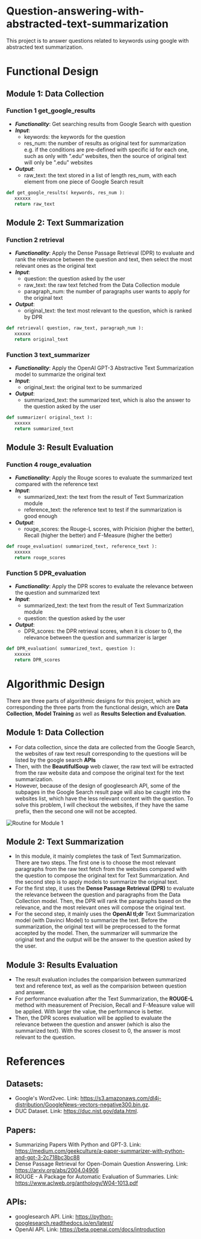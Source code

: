 # Question-answering-with-abstracted-text-summarization
This project is to answer questions related to keywords using google with abstracted text summarization.

# Functional Design

<!-- ## Funtion 1 inputQuestionTemplate
* ***Functionality***: Implement the question template
* ***Input***:
    * templateId: the id of the template
    * template: template represented by a list
    <br>e.g. "What is xxx" is represented by ["What is ", 0]
    <br>e.g. "xxx's history" is represented by [0, "'s history"]
* ***Output***: 0 for success and -1 for failed
```python
def inputQuestionTemplate( templateId, template ):
   xxxxxx
   return 0
``` -->

<!-- ## Function 2 getGoogleResults
* ***Functionality***: Get searching results from Google Search with question
* ***Input***:
   * question: the question to be searched on Google
   * resNum: the number of results as original text for summarization
   * conditionId: potential condition for Google Search result filter
   <br>e.g. if the conditions are pre-defined with specific id for each one, such as only with “.edu“ websites, then the source of original text will only be ".edu" websites
* ***Output***: Original text stored in a list of length resNum, with each element from one piece of Google Search result
```python
def getGoogleResults( question, resNum, conditionId ):
   xxxxxx
   return originalText
``` -->

## Module 1: Data Collection
### Function 1 get_google_results
* ***Functionality***: Get searching results from Google Search with question
* ***Input***:
   * keywords: the keywords for the question
   * res_num: the number of results as original text for summarization
   <br>e.g. if the conditions are pre-defined with specific id for each one, such as only with “.edu“ websites, then the source of original text will only be ".edu" websites
* ***Output***:
   * raw_text: the text stored in a list of length res_num, with each element from one piece of Google Search result
```python
def get_google_results( keywords, res_num ):
   xxxxxx
   return raw_text
```

<!-- ### Function 2 optimizeResultsWithConcept
* ***Functionality***: Select the best results from Google based on the key concept
* * ***Input***:
   * keywords: the keywords for key concepts for the question
   * resNum: the number of optimized results
   * originalText: the original text to be optimized, stored as a list
* ***Output***: Optimized text stored in a list of length resNum
```python
def optimizeResultsWithConcept( keywords, resNum, originalText ):
   xxxxxx
   return optimizedText
``` -->

<!-- ## Module 2: Model Training (if necessary for the user)
### Function 2 train_model
* ***Functionality***: Train the model if it is necessary for the user
* ***Input***:
   * reference_text: standard reference text is needed for calculation of saliency scores
   * training_data: training data with sentences from original text
   * word2vec_word_num: number of words used in word embedding with word2vec
   * word_num: maximum number of words to keep (with relatively large frequency)
* ***Output***: trained model
```python
def train_model( reference_text, training_data, word2vec_word_num, word_num ):
   xxxxxx
   return trained_model
``` -->

<!-- ### Function 3 preprocess
* ***Functionality***: Preprocess the sentences from original text by Rouge method compared with reference data to get each sentence's saliency scores
* ***Input***:
   * rougeMethodId: id selection of Rouge method
   * referenceText: standard reference text is needed for calculation of saliency scores
   * data: data with sentences from original text
* ***Output***: data with sentences and saliency scores for each sentence
```python
def preprocess( rougeMethodId, referenceText, data ):
   xxxxxx
   return dataWithScores
```

### Function 4 embedSentences
* ***Functionality***: Embed the sentences with word2vec
* ***Input***:
   * data: data with sentences and their corresponding saliency scores
   * word2vecWordNum: number of words used in word embedding with word2vec
   * wordNum: maximum number of words to keep (with relatively large frequency)
* ***Output***: embedded data with saliency scores
```python
def embedSentences( data, word2vecWordNum, wordNum ):
   xxxxxx
   return embeddedData
```
### Function 5 trainModel
* ***Functionality***: Train the CNN model based on embedded data from standard reference text
* ***Input***:
   * embeddedData: embedded data with saliency scores
   * dataWithScores: data with sentences and saliency scores for each sentence
* ***Output***: trained model
```python
def trainModel( embeddedData, dataWithScores ):
   xxxxxx
   return trainedModel
``` -->

## Module 2: Text Summarization
### Function 2 retrieval
* ***Functionality***: Apply the Dense Passage Retrieval (DPR) to evaluate and rank the relevance between the question and text, then select the most relevant ones as the original text
* ***Input***:
   * question: the question asked by the user
   * raw_text: the raw text fetched from the Data Collection module 
   * paragraph_num: the number of paragraphs user wants to apply for the original text
* ***Output***:
   * original_text: the text most relevant to the question, which is ranked by DPR
```python
def retrieval( question, raw_text, paragraph_num ):
   xxxxxx
   return original_text
```

### Function 3 text_summarizer
* ***Functionality***: Apply the OpenAI GPT-3 Abstractive Text Summarization model to summarize the original text
* ***Input***:
   * original_text: the original text to be summarized
* ***Output***:
   * summarized_text: the summarized text, which is also the answer to the question asked by the user
```python
def summarizer( original_text ):
   xxxxxx
   return summarized_text
```

## Module 3: Result Evaluation
### Function 4 rouge_evaluation
* ***Functionality***: Apply the Rouge scores to evaluate the summarized text compared with the reference text
* ***Input***:
   * summarized_text: the text from the result of Text Summarization module
   * reference_text: the reference text to test if the summarization is good enough
* ***Output***:
   * rouge_scores: the Rouge-L scores, with Pricision (higher the better), Recall (higher the better) and F-Measure (higher the better)
```python
def rouge_evaluation( summarized_text, reference_text ):
   xxxxxx
   return rouge_scores
```

### Function 5 DPR_evaluation
* ***Functionality***: Apply the DPR scores to evaluate the relevance between the question and summarized text
* ***Input***:
   * summarized_text: the text from the result of Text Summarization module
   * question: the question asked by the user
* ***Output***:
   * DPR_scores: the DPR retrieval scores, when it is closer to 0, the relevance between the question and summarizer is larger
```python
def DPR_evaluation( summarized_text, question ):
   xxxxxx
   return DPR_scores
```

<!-- ## Module 3: Results Selection and Evaluation
### Function 3 get_result
* ***Functionality***: Get the saliency scores from the trained model and select the sentences with highest scores
   * data: raw data to summarize
   * model: trained model
   * sentence_num: number of sentences from the summarization
   * threshold: limit the similarity if the sentences with all the sentences already in the summary
* ***Output***: summarized text
```python
def get_result ( data, model, sentence_num, threshold ):
   xxxxxx
   return summarized_text
``` -->

<!-- ### Function 6 getModelOutput
* ***Functionality***: Get the saliency scores output by the trained model
* ***Input***:
   * data: raw data to summarize
   * model: trained model
* ***Output***: Data with sentences with saliency scores
```python
def getModelOutput ( data, model ):
   xxxxxx
   return rawResults
```

### Function 7 selectSentences
* ***Functionality***: Select sentence from sentences with highest saliency scores calculated by the trained model
* ***Input***:
   * data: data from the output of trained model, with saliency scores
   * sentenceNum: number of sentences from the summarization
   * threshold: limit the similarity if the sentences with all the sentences already in the summary
* ***Output***: summarized text
```python
def selectSentences ( data, sentenceNum, threshold ):
   xxxxxx
   return summarizedText
``` -->

<!-- ## Function 7 evaluateWithRouge
* ***Functionality***: Evaluate the text summarization result with Rouge
* ***Input***:
   * rougeMethodId: since there are many different Rouge evaluation methods, such Rouge-1, Rouge-2 and Rouge-L, this is for selection of Rouge method
   * referenceText: for some Rouge methods, the evaluation needs the standard reference text
   * summarizedText: summarized text to be evaluated
* ***Output***: evaluation result represented by a dictionary with form {Precision: xxx, Recall: xxx, Fmeasure: xxx}
```python
def evaluateWithRouge( rougeMethodId, referenceText, summarizedText ):
   xxxxxx
   return evaluationResult
``` -->

<!-- ### Function 8 evaluateWithRouge
* ***Functionality***: Evaluate the text summarization result with Rouge
* ***Input***:
   * referenceText: for some Rouge methods, the evaluation needs the standard reference text
   * summarizedText: summarized text to be evaluated
* ***Output***: evaluation result represented by a dictionary with form {Precision: xxx, Recall: xxx, Fmeasure: xxx}
```python
def evaluateWithRouge( referenceText, summarizedText ):
   xxxxxx
   return evaluationResult
``` -->

<!-- ## Function 8 getAnswer
* ***Functionality***: Overall text summarization function, for convenience of implementation
* ***Input***:
   * templateId: the id of the template
   * conditionId: potential condition for Google Search result filter
   * searchResNum: the number of google search results as original text for summarization
   * keyword: keyword of the question
   * sentenceNum: the sentence number of summarized text
* ***Output***: summarized text
```python
def getAnswer( templateId, conditionId, searchResNum, keyword, sentenceNum ):
   xxxxxx
   return summarizedText
``` -->

<!-- ## Function 7 getAnswer
* ***Functionality***: Overall text summarization function, for convenience of implementation
* ***Input***:
   * searchResNum: the number of google search results as original text for summarization
   * keywords: keywords of the question
   * sentenceNum: the sentence number of summarized text
* ***Output***: summarized text
```python
def getAnswer( searchResNum, keywords, sentenceNum ):
   xxxxxx
   return summarizedText
``` -->

# Algorithmic Design

There are three parts of algorithmic designs for this project, which are corresponding the three parts from the functional design, which are **Data Collection**, **Model Training** as well as **Results Selection and Evaluation**.

## Module 1: Data Collection
* For data collection, since the data are collected from the Google Search, the websites of raw text result corresponding to the questions will be listed by the google search **APIs**
* Then, with the **BeautifulSoup** web clawer, the raw text will be extracted from the raw website data and compose the original text for the text summarization.
* However, because of the design of googlesearch API, some of the subpages in the Google Search result page will also be caught into the websites list, which have the less relevant content with the question. To solve this problem, I will checkout the websites, if they have the same prefix, then the second one will not be accepted.<br>
<!-- * Then, since some of the searching results may not be relevant enough with the keywords presented by the user, there will be a filter algorithm to opimize the searching results. In details, the ones most related to the concept will be chosed to form the text to be summarized. For this part, I will temporarily apply the algorithms from Zicheng to pursue the best performance.<br> -->


  ![Routine for Module 1](https://github.com/Forward-UIUC-2021F/Question-answering-with-extracted-text-summarization/blob/milestone_1/Images_for_md/Module_1.png)

<!-- ## Module 2: Model Training
* For data training, in order to provide comparison for supervised learning, the train data will be preprocessed. The widely-accepted automatic summarization evaluation metric, ROUGE, is applied to get the salience score for each sentence. Those scores will be used in a further training process.
* To promote the performance of training, the raw training data, also known as sentences, are not used as inputs directly. Instead, the word embedding technique, **word2vec** will be applied to make better use of the semantic and grammatical association of words. So, the human feature enginnering is not needed.
* For the training, the Convolutional Neural Networds (**CNN**) is applied with Convolution (Sigmoid as Activation Function), Max-pooling and Regularization. And the goal is to minimized the cross-entropy (CE) compared with the salience scores from train data.<br>

   ![CNN Training Model](https://github.com/Forward-UIUC-2021F/Question-answering-with-extracted-text-summarization/blob/milestone_1/Images_for_md/Module_2.png) -->
   
## Module 2: Text Summarization
* In this module, it mainly completes the task of Text Summarization. There are two steps. The first one is to choose the most relevant paragraphs from the raw text fetch from the websites compared with the question to compose the original text for Text Summarization. And the second step is to apply models to summarize the original text.
* For the first step, it uses the **Dense Passage Retrieval (DPR)** to evaluate the relevance between the question and paragraphs from the Data Collection model. Then, the DPR will rank the paragraphs based on the relevance, and the most relevant ones will compose the original text.
* For the second step, it mainly uses the **OpenAI tl;dr** Text Summarization model (with Davinci Model) to summarize the text. Before the summarization, the original text will be preprocessed to the format accepted by the model. Then, the summarizer will summarize the original text and the output will be the answer to the question asked by the user.

## Module 3: Results Evaluation
* The result evaluation includes the comparision between summarized text and reference text, as well as the comparision between question and answer. 
* For performance evaluation after the Text Summarization, the **ROUGE-L** method with measurement of Precision, Recall and F-Measure value will be applied. With larger the value, the performance is better.
* Then, the DPR scores evaluation will be applied to evaluate the relevance between the question and answer (which is also the summarized text). With the scores closest to 0, the answer is most relevant to the question.

# References
## Datasets:
* Google's Word2vec. Link: https://s3.amazonaws.com/dl4j-distribution/GoogleNews-vectors-negative300.bin.gz.
* DUC Dataset. Link: https://duc.nist.gov/data.html.
## Papers:
* Summarizing Papers With Python and GPT-3. Link: https://medium.com/geekculture/a-paper-summarizer-with-python-and-gpt-3-2c718bc3bc88
* Dense Passage Retrieval for Open-Domain Question Answering. Link: https://arxiv.org/abs/2004.04906
* ROUGE - A Package for Automatic Evaluation of Summaries. Link: https://www.aclweb.org/anthology/W04-1013.pdf
## APIs:
* googlesearch API. Link: https://python-googlesearch.readthedocs.io/en/latest/ 
* OpenAI API. Link: https://beta.openai.com/docs/introduction
<!-- * Extractive Document Summarization Based on Convolutional Neural Networks. Link: https://ieeexplore.ieee.org/document/7793761.
* Extractive Document Summarization Using Convolutional Neural Networks - Reimplementation. Link: https://leolaugier.github.io/doc/summarization.pdf. -->

